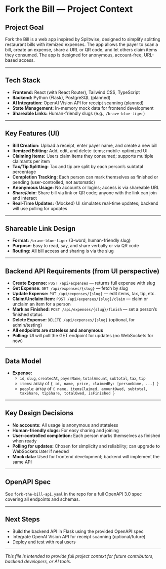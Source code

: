 # Fork the Bill — Project Context

## Project Goal
Fork the Bill is a web app inspired by Splitwise, designed to simplify splitting restaurant bills with itemized expenses. The app allows the payer to scan a bill, create an expense, share a URL or QR code, and let others claim items they consumed. The app is designed for anonymous, account-free, URL-based access.

---

## Tech Stack
- **Frontend:** React (with React Router), Tailwind CSS, TypeScript
- **Backend:** Python (Flask), PostgreSQL (planned)
- **AI Integration:** OpenAI Vision API for receipt scanning (planned)
- **State Management:** In-memory mock data for frontend development
- **Shareable Links:** Human-friendly slugs (e.g., `/brave-blue-tiger`)

---

## Key Features (UI)
- **Bill Creation:** Upload a receipt, enter payer name, and create a new bill
- **Itemized Editing:** Add, edit, and delete items; mobile-optimized UI
- **Claiming Items:** Users claim items they consumed; supports multiple claimants per item
- **Tax/Tip Splitting:** Tax and tip are split by each person’s subtotal percentage
- **Completion Tracking:** Each person can mark themselves as finished or pending (user-controlled, not automatic)
- **Anonymous Usage:** No accounts or logins; access is via shareable URL
- **Share/Join:** Share bill via link or QR code; anyone with the link can join and interact
- **Real-Time Updates:** (Mocked) UI simulates real-time updates; backend will use polling for updates

---

## Shareable Link Design
- **Format:** `/brave-blue-tiger` (3-word, human-friendly slug)
- **Purpose:** Easy to read, say, and share verbally or via QR code
- **Routing:** All bill access and sharing is via the slug

---

## Backend API Requirements (from UI perspective)
- **Create Expense:** `POST /api/expenses` — returns full expense with slug
- **Get Expense:** `GET /api/expenses/{slug}` — fetch by slug
- **Update Expense:** `PUT /api/expenses/{slug}` — edit items, tax, tip, etc.
- **Claim/Unclaim Item:** `POST /api/expenses/{slug}/claim` — claim or unclaim an item for a person
- **Mark as Finished:** `POST /api/expenses/{slug}/finish` — set a person’s finished status
- **Delete Expense:** `DELETE /api/expenses/{slug}` (optional, for admin/testing)
- **All endpoints are stateless and anonymous**
- **Polling:** UI will poll the GET endpoint for updates (no WebSockets for now)

---

## Data Model
- **Expense:**
  - `id`, `slug`, `createdAt`, `payerName`, `totalAmount`, `subtotal`, `tax`, `tip`
  - `items`: array of `{ id, name, price, claimedBy: [personName, ...] }`
  - `people`: array of `{ name, itemsClaimed, amountOwed, subtotal, taxShare, tipShare, totalOwed, isFinished }`

---

## Key Design Decisions
- **No accounts:** All usage is anonymous and stateless
- **Human-friendly slugs:** For easy sharing and joining
- **User-controlled completion:** Each person marks themselves as finished when ready
- **Polling for updates:** Chosen for simplicity and reliability; can upgrade to WebSockets later if needed
- **Mock data:** Used for frontend development; backend will implement the same API

---

## OpenAPI Spec
See `fork-the-bill-api.yaml` in the repo for a full OpenAPI 3.0 spec covering all endpoints and schemas.

---

## Next Steps
- Build the backend API in Flask using the provided OpenAPI spec
- Integrate OpenAI Vision API for receipt scanning (optional/future)
- Deploy and test with real users

---

*This file is intended to provide full project context for future contributors, backend developers, or AI tools.* 